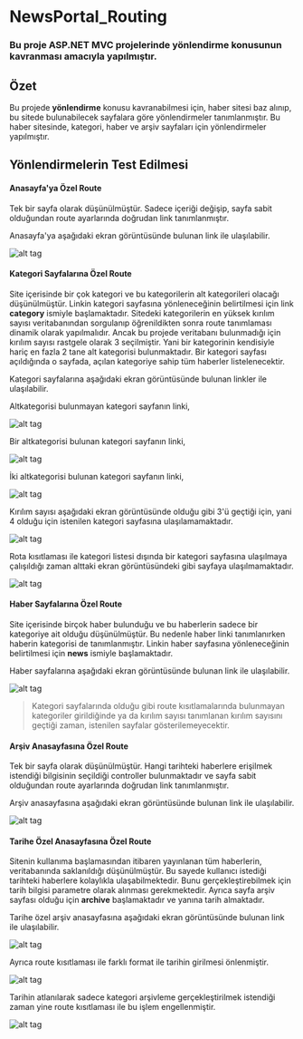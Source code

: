 # NewsPortal_Routing

<h3>Bu proje ASP.NET MVC projelerinde yönlendirme konusunun kavranması amacıyla yapılmıştır.</h3>

## Özet

Bu projede **yönlendirme** konusu kavranabilmesi için, haber sitesi baz alınıp, bu sitede bulunabilecek sayfalara göre yönlendirmeler tanımlanmıştır. Bu haber sitesinde, kategori, haber ve arşiv sayfaları için yönlendirmeler yapılmıştır.

## Yönlendirmelerin Test Edilmesi

#### Anasayfa'ya Özel Route

Tek bir sayfa olarak düşünülmüştür. Sadece içeriği değişip, sayfa sabit olduğundan route ayarlarında doğrudan link tanımlanmıştır.

Anasayfa'ya aşağıdaki ekran görüntüsünde bulunan link ile ulaşılabilir.

![alt tag](https://github.com/bsokat/NewsPortal_Routing/blob/master/Source/HomePage1.png)

#### Kategori Sayfalarına Özel Route

Site içerisinde bir çok kategori ve bu kategorilerin alt kategorileri olacağı düşünülmüştür. Linkin kategori sayfasına yönleneceğinin belirtilmesi için link **category** ismiyle başlamaktadır. Sitedeki kategorilerin en yüksek kırılım sayısı veritabanından sorgulanıp öğrenildikten sonra route tanımlaması dinamik olarak yapılmalıdır. Ancak bu projede veritabanı bulunmadığı için kırılım sayısı rastgele olarak 3 seçilmiştir. Yani bir kategorinin kendisiyle hariç en fazla 2 tane alt kategorisi bulunmaktadır. Bir kategori sayfası açıldığında o sayfada, açılan kategoriye sahip tüm haberler listelenecektir.

Kategori sayfalarına aşağıdaki ekran görüntüsünde bulunan linkler ile ulaşılabilir.

Altkategorisi bulunmayan kategori sayfanın linki,

![alt tag](https://github.com/bsokat/NewsPortal_Routing/blob/master/Source/Category1.png)

Bir altkategorisi bulunan kategori sayfanın linki,

![alt tag](https://github.com/bsokat/NewsPortal_Routing/blob/master/Source/Category2.png)

İki altkategorisi bulunan kategori sayfanın linki,

![alt tag](https://github.com/bsokat/NewsPortal_Routing/blob/master/Source/Category3.png)

Kırılım sayısı aşağıdaki ekran görüntüsünde olduğu gibi 3'ü geçtiği için, yani 4 olduğu için istenilen kategori sayfasına ulaşılamamaktadır.

![alt tag](https://github.com/bsokat/NewsPortal_Routing/blob/master/Source/Category4.png)

Rota kısıtlaması ile kategori listesi dışında bir kategori sayfasına ulaşılmaya çalışıldığı zaman alttaki ekran görüntüsündeki gibi sayfaya ulaşılmamaktadır.

![alt tag](https://github.com/bsokat/NewsPortal_Routing/blob/master/Source/Category5.png)

#### Haber Sayfalarına Özel Route

Site içerisinde birçok haber bulunduğu ve bu haberlerin sadece bir kategoriye ait olduğu düşünülmüştür. Bu nedenle haber linki tanımlanırken haberin kategorisi de tanımlanmıştır. Linkin haber sayfasına yönleneceğinin belirtilmesi için **news** ismiyle başlamaktadır.

Haber sayfalarına aşağıdaki ekran görüntüsünde bulunan link ile ulaşılabilir.

![alt tag](https://github.com/bsokat/NewsPortal_Routing/blob/master/Source/News1.png)

> Kategori sayfalarında olduğu gibi route kısıtlamalarında bulunmayan kategoriler girildiğinde ya da kırılım sayısı tanımlanan kırılım sayısını geçtiği zaman, istenilen sayfalar gösterilemeyecektir.

#### Arşiv Anasayfasına Özel Route

Tek bir sayfa olarak düşünülmüştür. Hangi tarihteki haberlere erişilmek istendiği bilgisinin seçildiği controller bulunmaktadır ve sayfa sabit olduğundan route ayarlarında doğrudan link tanımlanmıştır.

Arşiv anasayfasına aşağıdaki ekran görüntüsünde bulunan link ile ulaşılabilir.

![alt tag](https://github.com/bsokat/NewsPortal_Routing/blob/master/Source/Archive1.png)

#### Tarihe Özel Anasayfasına Özel Route

Sitenin kullanıma başlamasından itibaren yayınlanan tüm haberlerin, veritabanında saklanıldığı düşünülmüştür. Bu sayede kullanıcı istediği tarihteki haberlere kolaylıkla ulaşabilmektedir. Bunu gerçekleştirebilmek için tarih bilgisi parametre olarak alınması gerekmektedir. Ayrıca sayfa arşiv sayfası olduğu için **archive** başlamaktadır ve yanına tarih almaktadır.

Tarihe özel arşiv anasayfasına aşağıdaki ekran görüntüsünde bulunan link ile ulaşılabilir.

![alt tag](https://github.com/bsokat/NewsPortal_Routing/blob/master/Source/ArchiveDate1.png)

Ayrıca route kısıtlaması ile farklı format ile tarihin girilmesi önlenmiştir.

![alt tag](https://github.com/bsokat/NewsPortal_Routing/blob/master/Source/ArchiveDate2.png)

Tarihin atlanılarak sadece kategori arşivleme gerçekleştirilmek istendiği zaman yine route kısıtlaması ile bu işlem engellenmiştir.

![alt tag](https://github.com/bsokat/NewsPortal_Routing/blob/master/Source/ArchiveDate3.png)